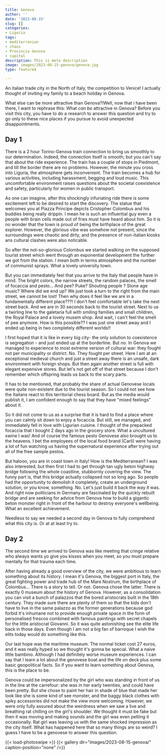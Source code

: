 ```yaml
---
title: Genova
author: ''
date: '2023-08-15'
slug: []
categories: 
- Liguria
tags: 
- mediterranian
- chaos
- Provincia Genova
- capital
description: This is meta description
image: images/2023-08-15-genova/genova.jpg
type: featured

---
```


An italian trade city in the North of Italy, the competition to Venice! I actually thought of inviting my family to a beach holiday in Genova.

What else can be more attractive than Genova?!Well, now that i have been there,  I want to rephrase this: What *can be* attractive in Genova? Before you visit this city, you have to do a research to answer this question and try to go only to these nice places if you pursue to avoid unexpected disappointments.

## Day 1

There is a 2 hour Torino-Genova train connection to bring us smoothly to our determination. Indeed, the connection itself is smooth; but you can't say that about the ride experience. The train has a couple of stops in Piedmont, and till the border there are no problems. However, the minute you cross into Liguria, the atmosphere gets inconvenient. The train becomes a hub for various activities, including harassment, begging and loud music. This uncomfortable environment raises questions about the societal coexistence and safety, particularly for women in public transport.

As one can imagine, after this shockingly infuriating ride there is some excitement left to be desired to start the discovery. The statue that welcomes you at Piazza Principe depicts Cristopher Colombus and his buddies being really drippin. I mean he is such an influential guy even a people with brain cells made out of fries must have heard about him. So it is no wonder that the town is proud of being the birthplace of the great explorer. However, the glorious vibe was somehow not present, since the surroundings were chaotic and dirty, and the presence of non-italian kiosks ans cultural clashes were also noticable.


So after the not-so-glorious Colombus we started walking on the supposed tourist street which went through an exponential development the further we got from the station. I mean both in terms atmosphere and the number of communist sprays. What a lovely university town.

But you can immediately feel that you arrive to the Italy that people have in mind. The bright colors, the narrow streets, the random palaces, the smell of focaccia and pesto... And pee? Puke? Shouting people ? Stone age music? Where did we end up? We just took a turn to the right from the main street, we cannot be lost! Then why does it feel like we are in a fundamentally different place???! I don't feel comfortable let's take the next street back. And we are in 30 seconds back to the tourist street. Next to us a twirling line to the galetaria full with smiling families and small children, the Royal Palace and a lovely musem shop.  And wait, i can't feel the smell of pee anymore. How is this possible?? I was just one street away and I ended up being in two completely different worlds!! 

I first hoped that it is like in every big city- the only solution to coexistence is segregation - and just ended up at the borderline. But no. In Genova we managed to experience to most extreme version of cultural war: they fought not per municipality or district. No. They fought per street. Here I am at an exceptional medieval church and just a street away there is an unsafe, dark environment with foreign shops. But then again another street is full with elegant expensive stores. But let's not get off of that street because I don't remember which offspring leads us back to the scary parts.

It has to be mentioned, that probably the share of actual Genovese locals were quite non-existent due to the tourist season. So I could not see how the Italians react to this territorial chess board. But as the media would publish it, I am confident enough to say that they have "mixed feelings" about it.

So it did not come to us as a surprise that it is hard to find a place where you can calmly sit down to enjoy a focaccia. But still, we managed, and immediately fell in love with Ligurian cuisine. I thought of the prepacked focaccia that I bought 2 days ago in the grocery store. What a uncultured swine I was! And of course the famous pesto Genovese also brought us to the heavens. I bet the employees of the local food brand (Carli) were having a lot of fun watching us having the supernatural experience after trying out all of the free sample pestos.

But halooo, you are in coast town in Italy! How is the Mediterranean? I was also interested, but then first I had to get through tan ugly beton highway bridge following the whole coastline, stubbornly covering the view. The funny part is, that this bridge actually collapsed not so long ago. So people had the opportunity to demolish it completely, create an underground solution, or you know, something. No. Let's just build it back the way it was. And right now politicians in Germany are fascinated by the quickly rebuilt bridge and are seeking for advice from Genova how to build a gigantic beton monster right in front of the harbour to destroy everyone's wellbeing. What an excellent achievement.


Needless to say we needed a second day in Genova to fully comprehend what this city is. Or at at least try to.

## Day 2

The second time we arrived to Genova was like meeting that cringe relative who always wants yo give you kisses when you meet, so you must prepare mentally for that trauma each time.


After having already a good overview of the city, we were ambitious to learn something about its history. I mean it's Genova, the biggest port in Italy, the great fighting power and trade hub of the Mare Nostrum, the birthplace of Colombus... There is a story to tell. Or not. Genova chose the latter. There is exactly 0 museum about the history of Genova. However, as a consolidation you can visit a bunch of palazzos that the bored aristocrats built in the 18th century. They made sure there are plenty of them so that the kids don't have to live in the same palazzo as the former generations because god forbid it's inhumane not to provide enough private space in the form of personalised frescos combined with famous paintings with secret chapels for the little aristocrat Giovanni. So it was quite astonishing see the elite life back in those days. Even though I am not a big fan of barroque I wish the elits today would do something like this.


Our last hope was the maritime museum. The normal ticket cost 27 euros, and it was really hyped so we thought it's gonna be special. What a naive little bambino. Although I had definitely worse museum experiences. I can say that I learn a lot about the genovese boat and the life on deck plus some basic geopolitical facts. So if you want to learn something about Genova, this is the place to be.

Genova could be impersonalized by the girl who was standing in front of us in the line at the carrefour: she was in her early twenties, and could have been pretty. But she chose to paint her hair in shade of blue that made her look like she is some kind of see monster, and the baggy black clothes with spiky accessories did not make the view more welcoming. However, we were only fully assured about the weirdness when we saw a live and breathing rat chilling on the girl's shoulder. We thought it must be fake but then it was moving and making sounds and the girl was even petting it occasionally. Rat girl was leaving us with the same shocked impression as the city itself. What has happened here that so many things are so weird? I guess I have to be a genovese to answer this question.

{{< load-photoswipe >}}
{{< gallery dir="images/2023-08-15-genova/" caption-position="none" />}}

